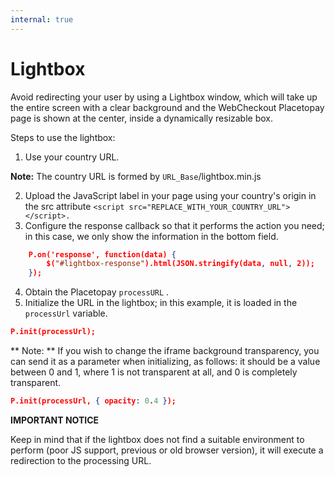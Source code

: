 ```yaml
---
internal: true
---
```



# Lightbox

Avoid redirecting your user by using a Lightbox window, which will take up the entire screen with a clear background  and the WebCheckout Placetopay page is shown at the center, inside a dynamically resizable box.

Steps to use the lightbox:

1.	Use your country URL.

**Note:** The country URL is formed by `URL_Base`/lightbox.min.js

	
2.	Upload the JavaScript label in your page using your country's origin in the src attribute `<script src="REPLACE_WITH_YOUR_COUNTRY_URL"></script>.`
3.	Configure the response callback so that it performs the action you need; in this case, we only show the information in the bottom field.
```json
	P.on('response', function(data) {
	    $("#lightbox-response").html(JSON.stringify(data, null, 2));
	});
```
4.	Obtain the Placetopay `processURL` .
5.	Initialize the URL in the lightbox; in this example, it is loaded in the `processUrl` variable.
```json
P.init(processUrl);
```
** Note: ** If you wish to change the iframe background transparency, you can send it as a parameter when initializing, as follows: it should be a value between 0 and 1, where 1 is not transparent at all, and 0 is completely transparent.
```json
P.init(processUrl, { opacity: 0.4 });
```
**IMPORTANT NOTICE** 

Keep in mind that if the lightbox does not find a suitable environment to perform (poor JS support, previous or old browser version), it will execute a redirection to the processing URL.

